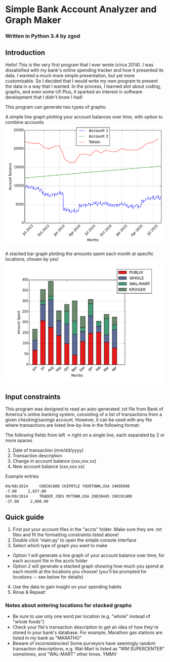 # Simple Bank Account Analyzer and Graph Maker
### Written in Python 3.4 by zgod

## Introduction

Hello! This is the very first program that I ever wrote (circa 2014).  I was dissatisfied with my bank's online spending tracker and how it presented its data. I wanted a much more simple presentation, but yet more customizable.  So I decided that I would write my own program to present the data in a way that I wanted.  In the process, I learned alot about coding, graphs, and even some UI! Plus, it sparked an interest in software development that I didn't know I had!

This program can generate two types of graphs:

A simple line graph plotting your account balances over time, with option to combine accounts
![](https://github.com/zgod37/bank_acct_analyzer/blob/master/graphs/line_example.png)

A stacked bar graph plotting the amounts spent each month at specific locations, chosen by you!
![](https://github.com/zgod37/bank_acct_analyzer/blob/master/graphs/stacked_example.png)

## Input constraints

This program was designed to read an auto-generated .txt file from Bank of America's online banking system, consisting of a list of transactions from a given checking/savings account. However, it can be used with any file where transactions are listed line-by-line in the following format:

The following fields from left -> right on a single line, each separated by 2 or more spaces

1. Date of transaction (mm/dd/yyyy)
2. Transaction description
3. Change in account balance (xxx,xxx.xx)
4. New account balance (xxx,xxx.xx)

Example entries

```
04/08/2014     CHECKCARD CHIPOTLE YOURTOWN,USA 34095096              -7.00     2,837.00
04/09/2014     TRADER JOES MYTOWN,USA 20030445 CHECKCARD            -37.00     2,800.00
```

## Quick guide

1. First put your account files in the "accts" folder. Make sure they are .txt files and fit the formatting constraints listed above!
2. Double click 'main.py' to open the simple console interface
3. Select which type of graph you want to make
  * Option 1 will generate a line graph of your account balance over time, for each account file in the accts folder
  * Option 2 will generate a stacked graph showing how much you spend at each month at the locations you choose! (you'll be prompted for locations -- see below for details)
4. Use the data to gain insight on your spending habits
5. Rinse & Repeat!

### Notes about entering locations for stacked graphs

* Be sure to use only one word per location (e.g. "whole" instead of "whole foods")
* Check your file's transaction description to get an idea of how they're stored in your bank's database. For example, Marathon gas stations are listed in my bank as "MARATHO"
* Beware of inconsistencies! Some purveyors have seemingly random transaction descriptions, e.g. Wal-Mart is listed as "WM SUPERCENTER" sometimes, and "WAL-MART" other times. YMMV
